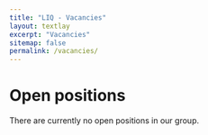 ```yaml
---
title: "LIQ - Vacancies"
layout: textlay
excerpt: "Vacancies"
sitemap: false
permalink: /vacancies/
---
```


# Open positions

There are currently no open positions in our group.

